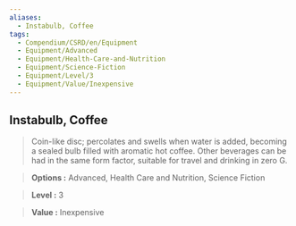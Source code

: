 ```yaml
---
aliases:
  - Instabulb, Coffee
tags:
  - Compendium/CSRD/en/Equipment
  - Equipment/Advanced
  - Equipment/Health-Care-and-Nutrition
  - Equipment/Science-Fiction
  - Equipment/Level/3
  - Equipment/Value/Inexpensive
---
```

  
    
## Instabulb, Coffee    
    
>Coin-like disc; percolates and swells when water is added, becoming a sealed bulb filled with aromatic hot coffee. Other beverages can be had in the same form factor, suitable for travel and drinking in zero G.    
> **Options :** Advanced, Health Care and Nutrition, Science Fiction    
> **Level :** 3    
> **Value :** Inexpensive